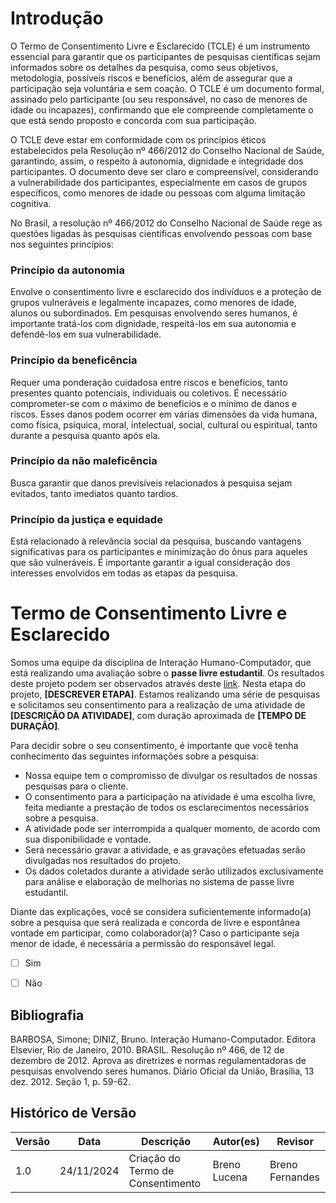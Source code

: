 # Introdução

O Termo de Consentimento Livre e Esclarecido (TCLE) é um instrumento essencial para garantir que os participantes de pesquisas científicas sejam informados sobre os detalhes da pesquisa, como seus objetivos, metodologia, possíveis riscos e benefícios, além de assegurar que a participação seja voluntária e sem coação. O TCLE é um documento formal, assinado pelo participante (ou seu responsável, no caso de menores de idade ou incapazes), confirmando que ele compreende completamente o que está sendo proposto e concorda com sua participação.

O TCLE deve estar em conformidade com os princípios éticos estabelecidos pela Resolução nº 466/2012 do Conselho Nacional de Saúde, garantindo, assim, o respeito à autonomia, dignidade e integridade dos participantes. O documento deve ser claro e compreensível, considerando a vulnerabilidade dos participantes, especialmente em casos de grupos específicos, como menores de idade ou pessoas com alguma limitação cognitiva.

No Brasil, a resolução nº 466/2012 do Conselho Nacional de Saúde rege as questões ligadas às pesquisas científicas envolvendo pessoas com base nos seguintes princípios:

### Princípio da autonomia
Envolve o consentimento livre e esclarecido dos indivíduos e a proteção de grupos vulneráveis e legalmente incapazes, como menores de idade, alunos ou subordinados. Em pesquisas envolvendo seres humanos, é importante tratá-los com dignidade, respeitá-los em sua autonomia e defendê-los em sua vulnerabilidade.

### Princípio da beneficência
Requer uma ponderação cuidadosa entre riscos e benefícios, tanto presentes quanto potenciais, individuais ou coletivos. É necessário comprometer-se com o máximo de benefícios e o mínimo de danos e riscos. Esses danos podem ocorrer em várias dimensões da vida humana, como física, psíquica, moral, intelectual, social, cultural ou espiritual, tanto durante a pesquisa quanto após ela.

### Princípio da não maleficência
Busca garantir que danos previsíveis relacionados à pesquisa sejam evitados, tanto imediatos quanto tardios.

### Princípio da justiça e equidade
Está relacionado à relevância social da pesquisa, buscando vantagens significativas para os participantes e minimização do ônus para aqueles que são vulneráveis. É importante garantir a igual consideração dos interesses envolvidos em todas as etapas da pesquisa.


# Termo de Consentimento Livre e Esclarecido

Somos uma equipe da disciplina de Interação Humano-Computador, que está realizando uma avaliação sobre o **passe livre estudantil**. Os resultados deste projeto podem ser observados através deste [link](https://interacao-humano-computador.github.io/2024.2-Grupo07/). Nesta etapa do projeto, **[DESCREVER ETAPA]**. Estamos realizando uma série de pesquisas e solicitamos seu consentimento para a realização de uma atividade de **[DESCRIÇÃO DA ATIVIDADE]**, com duração aproximada de **[TEMPO DE DURAÇÃO]**.

Para decidir sobre o seu consentimento, é importante que você tenha conhecimento das seguintes informações sobre a pesquisa:

- Nossa equipe tem o compromisso de divulgar os resultados de nossas pesquisas para o cliente.
- O consentimento para a participação na atividade é uma escolha livre, feita mediante a prestação de todos os esclarecimentos necessários sobre a pesquisa.
- A atividade pode ser interrompida a qualquer momento, de acordo com sua disponibilidade e vontade.
- Será necessário gravar a atividade, e as gravações efetuadas serão divulgadas nos resultados do projeto.
- Os dados coletados durante a atividade serão utilizados exclusivamente para análise e elaboração de melhorias no sistema de passe livre estudantil.

Diante das explicações, você se considera suficientemente informado(a) sobre a pesquisa que será realizada e concorda de livre e espontânea vontade em participar, como colaborador(a)? Caso o participante seja menor de idade, é necessária a permissão do responsável legal.

- [ ] Sim
- [ ] Não


## Bibliografia

BARBOSA, Simone; DINIZ, Bruno. Interação Humano-Computador. Editora Elsevier, Rio de Janeiro, 2010.
BRASIL. Resolução nº 466, de 12 de dezembro de 2012. Aprova as diretrizes e normas regulamentadoras de pesquisas envolvendo seres humanos. Diário Oficial da União, Brasília, 13 dez. 2012. Seção 1, p. 59-62.

## **Histórico de Versão**
| **Versão** | **Data**      | **Descrição**            | **Autor(es)**       |**Revisor**   |
|------------|---------------|--------------------------|---------------------|--------------|
| 1.0        | 24/11/2024    | Criação do Termo de Consentimento  | Breno Lucena|     Breno Fernandes   |

